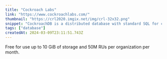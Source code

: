 ```yaml
---
title: "Cockroach Labs"
link: "https://www.cockroachlabs.com/"
thumbnail: "https://crl2020.imgix.net/img/crl-32x32.png"
snippet: "CockroachDB is a distributed database with standard SQL for cloud applications. CockroachDB powers companies like Comcast, Lush, and Bose."
tags: ["database"]
createdAt: 2024-03-09T23:11:51.743Z
---
```

Free for use up to 10 GiB of storage and 50M RUs per organization per month.
